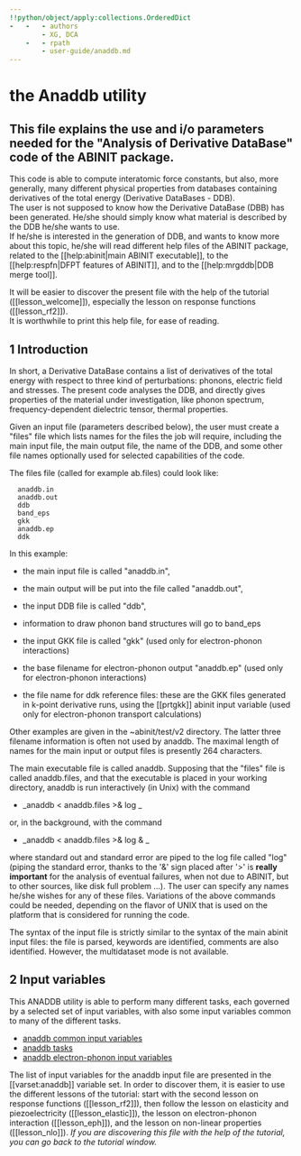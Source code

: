 ```yaml
---
!!python/object/apply:collections.OrderedDict
-   -   - authors
        - XG, DCA
    -   - rpath
        - user-guide/anaddb.md
---
```


# the Anaddb utility  

## This file explains the use and i/o parameters needed for the "Analysis of Derivative DataBase" code of the ABINIT package.  

This code is able to compute interatomic force constants, but also, more
generally, many different physical properties from databases containing
derivatives of the total energy (Derivative DataBases - DDB).  
The user is not supposed to know how the Derivative DataBase (DBB) has been
generated. He/she should simply know what material is described by the DDB
he/she wants to use.  
If he/she is interested in the generation of DDB, and wants to know more about
this topic, he/she will read different help files of the ABINIT package,
related to the [[help:abinit|main ABINIT executable]], to the
[[help:respfn|DFPT features of ABINIT]], and to the [[help:mrgddb|DDB merge
tool]].

It will be easier to discover the present file with the help of the tutorial
([[lesson_welcome]]), especially the lesson on response functions
([[lesson_rf2]]).  
It is worthwhile to print this help file, for ease of reading.


## 1 Introduction

  
In short, a Derivative DataBase contains a list of derivatives of the total
energy with respect to three kind of perturbations: phonons, electric field
and stresses. The present code analyses the DDB, and directly gives properties
of the material under investigation, like phonon spectrum, frequency-dependent
dielectric tensor, thermal properties.

Given an input file (parameters described below), the user must create a
"files" file which lists names for the files the job will require, including
the main input file, the main output file, the name of the DDB, and some other
file names optionally used for selected capabilities of the code.

The files file (called for example ab.files) could look like:

    
    
      anaddb.in  
      anaddb.out  
      ddb  
      band_eps  
      gkk  
      anaddb.ep  
      ddk  
     

In this example:  

  * the main input file is called "anaddb.in",   

  * the main output will be put into the file called "anaddb.out",   

  * the input DDB file is called "ddb",   

  * information to draw phonon band structures will go to band_eps  

  * the input GKK file is called "gkk" (used only for electron-phonon interactions)  

  * the base filename for electron-phonon output "anaddb.ep" (used only for electron-phonon interactions)  

  * the file name for ddk reference files: these are the GKK files generated in k-point derivative runs, using the [[prtgkk]] abinit input variable (used only for electron-phonon transport calculations)

Other examples are given in the ~abinit/test/v2 directory. The latter three
filename information is often not used by anaddb. The maximal length of names
for the main input or output files is presently 264 characters.

The main executable file is called anaddb. Supposing that the "files" file is
called anaddb.files, and that the executable is placed in your working
directory, anaddb is run interactively (in Unix) with the command

  * _anaddb < anaddb.files >& log _

  
or, in the background, with the command

  * _anaddb < anaddb.files >& log & _

where standard out and standard error are piped to the log file called "log"
(piping the standard error, thanks to the '&' sign placed after '>' is
**really important** for the analysis of eventual failures, when not due to
ABINIT, but to other sources, like disk full problem ...). The user can
specify any names he/she wishes for any of these files. Variations of the
above commands could be needed, depending on the flavor of UNIX that is used
on the platform that is considered for running the code.

The syntax of the input file is strictly similar to the syntax of the main
abinit input files: the file is parsed, keywords are identified, comments are
also identified. However, the multidataset mode is not available.



## 2 Input variables

  
This ANADDB utility is able to perform many different tasks, each governed by
a selected set of input variables, with also some input variables common to
many of the different tasks.

* [ anaddb common input variables](../../topics/generated_files/topic_anaddbCommon.html)
* [ anaddb tasks](../../topics/generated_files/topic_anaddbSpec.html)
* [ anaddb electron-phonon input variables](../../topics/generated_files/topic_anaddbEPC.html)

The list of input variables for the anaddb input file are presented in the
[[varset:anaddb]] variable set. In order to discover them, it is easier to use
the different lessons of the tutorial: start with the second lesson on
response functions ([[lesson_rf2]]), then follow the lesson on elasticity and
piezoelectricity ([[lesson_elastic]]), the lesson on electron-phonon
interaction ([[lesson_eph]]), and the lesson on non-linear properties
([[lesson_nlo]]). _If you are discovering this file with the help of the
tutorial, you can go back to the tutorial window._




